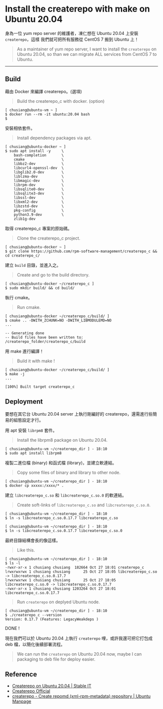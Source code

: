 # Install the createrepo with make on Ubuntu 20.04

身為一位 yum repo server 的維護者，凍仁想在 Ubuntu 20.04 上安裝 `createrepo`，這樣
我們就可把所有服務從 CentOS 7 搬到 Ubuntu 上！

> As a maintainer of yum repo server, I want to install the `createrepo` on Ubuntu 20.04, so than we can migrate ALL services from CentOS 7 to Ubuntu.

----

## Build

藉由 Docker 來編譯 createrepo。(選項)

> Build the createrepo_c with docker. (option)

```
[ chusiang@ubuntu-vm ~ ]
$ docker run --rm -it ubuntu:20.04 bash
$
```

安裝相依套件。

> Install dependency packages via apt.

```
[ chusiang@ubuntu-docker ~ ]
$ sudo apt install -y     \
    bash-completion       \
    cmake                 \
    libbz2-dev            \
    libcurl4-openssl-dev  \
    libglib2.0-dev        \
    liblzma-dev           \
    libmagic-dev          \
    librpm-dev            \
    libsqlite0-dev        \
    libsqlite3-dev        \
    libssl-dev            \
    libxml2-dev           \
    libzstd-dev           \
    pkg-config            \
    python3.9-dev         \
    zlib1g-dev
```

取得 createrepo_c 專案的原始碼。

> Clone the createrepo_c project.

```
[ chusiang@ubuntu-docker ~ ]
$ git clone https://github.com/rpm-software-management/createrepo_c && cd createrepo_c/
```

建立 `build` 目錄，並進入之。

> Create and go to the build directory.

```
[ chusiang@ubuntu-docker ~/createrepo_c ]
$ sudo mkdir build/ && cd build/
```

執行 cmake。

> Run cmake.

```
[ chusiang@ubuntu-docker ~/createrepo_c/build/ ]
$ cmake .. -DWITH_ZCHUNK=NO -DWITH_LIBMODULEMD=NO
...

-- Generating done
-- Build files have been written to: /createrepo_folder/createrepo_c/build
```

用 make 進行編譯！

> Build it with make !

```
[ chusiang@ubuntu-docker ~/createrepo_c/build/ ]
$ make -j
...

[100%] Built target createrepo_c
```


## Deployment

要想在其它台 Ubuntu 20.04 server 上執行剛編好的 createrepo，還需進行些簡易的組態設定才行。

用 apt 安裝 `librpm8` 套件。

> Install the librpm8 package on Ubuntu 20.04.

```
[ chusiang@ubuntu-vm ~/createrepo_dir ] - 18:10
$ sudo apt install librpm8
```

複製二進位檔 (binary) 和函式檔 (library)，並建立軟連結。

> Copy some files of binary and library to other node.

```
[ chusiang@ubuntu-vm ~/createrepo_dir ] - 18:10
$ docker cp xxxxx:/xxxx/* .
```

建立 `libcreaterepo_c.so` 和 `libcreaterepo_c.so.0` 的軟連結。

> Create soft-links of `libcreaterepo_c.so` and `libcreaterepo_c.so.0`.

```
[ chusiang@ubuntu-vm ~/createrepo_dir ] - 18:10
$ ln -s libcreaterepo_c.so.0.17.7 libcreaterepo_c.so
```

```
[ chusiang@ubuntu-vm ~/createrepo_dir ] - 18:10
$ ln -s libcreaterepo_c.so.0.17.7 libcreaterepo_c.so.0
```


最終目錄結構會長的像這樣。

> Like this.

```
[ chusiang@ubuntu-vm ~/createrepo_dir ] - 18:10
$ ls -l
-rwxr-xr-x 1 chusiang chusiang  182664 Oct 27 18:01 createrepo_c
lrwxrwxrwx 1 chusiang chusiang      25 Oct 27 18:05 libcreaterepo_c.so -> libcreaterepo_c.so.0.17.7
lrwxrwxrwx 1 chusiang chusiang      25 Oct 27 18:05 libcreaterepo_c.so.0 -> libcreaterepo_c.so.0.17.7
-rwxr-xr-x 1 chusiang chusiang 1203264 Oct 27 18:01 libcreaterepo_c.so.0.17.7
```


> Run `createrepo` on deplyed Ubuntu node.

```
[ chusiang@ubuntu-vm ~/createrepo_dir ] - 18:10
$ ./createrepo_c --version
Version: 0.17.7 (Features: LegacyWeakdeps )
```

DONE !


現在我們可以於 Ubuntu 20.04 上執行 `createrepo` 哩，或許我還可把它打包成 deb 檔，以簡化後續部署流程。

> We can run the `createrepo` on Ubuntu 20.04 now, maybe I can packaging to deb file for deploy easier.


## Reference

* <a href="https://www.stableit.ru/2021/07/createrepo-on-ubuntu-2004.html" target="_blank">Createrepo on Ubuntu 20.04 | Stable IT</a>
* <a href="http://createrepo.baseurl.org/" target="_blank">Createrepo Official</a>
* <a href="http://manpages.ubuntu.com/manpages/bionic/man8/createrepo.8.html" target="_blank">createrepo - Create repomd (xml-rpm-metadata) repository | Ubuntu Manpage</a>
